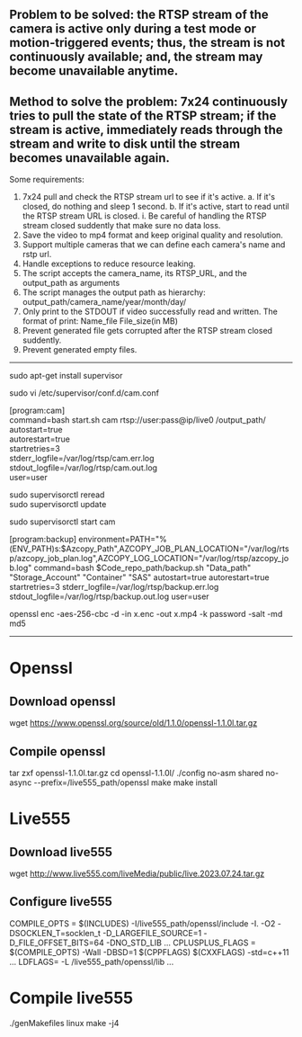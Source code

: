Problem to be solved: the RTSP stream of the camera is active only during a test mode or motion-triggered events; thus, the stream is not continuously available; and, the stream may become unavailable anytime.
---
Method to solve the problem: 7x24 continuously tries to pull the state of the RTSP stream; if the stream is active, immediately reads through the stream and write to disk until the stream becomes unavailable again. 
---
Some requirements:
1. 7x24 pull and check the RTSP stream url to see if it's active. 
	a. If it's closed, do nothing and sleep 1 second.
	b. If it's active, start to read until the RTSP stream URL is closed.
		i. Be careful of handling the RTSP stream closed suddently that make sure no data loss. 
2. Save the video to mp4 format and keep original quality and resolution.
3. Support multiple cameras that we can define each camera's name and rstp url.
4. Handle exceptions to reduce resource leaking.
5. The script accepts the camera_name, its RTSP_URL, and the output_path as arguments
6. The script manages the output path as hierarchy: output_path/camera_name/year/month/day/
7. Only print to the STDOUT if video successfully read and written. The format of print: Name_file	File_size(in MB)
8. Prevent generated file gets corrupted after the RTSP stream closed suddently. 
9. Prevent generated empty files. 



---
sudo apt-get install supervisor  

sudo vi /etc/supervisor/conf.d/cam.conf

[program:cam]  
command=bash start.sh cam rtsp://user:pass@ip/live0 /output_path/
autostart=true  
autorestart=true  
startretries=3  
stderr_logfile=/var/log/rtsp/cam.err.log  
stdout_logfile=/var/log/rtsp/cam.out.log  
user=user 

sudo supervisorctl reread  
sudo supervisorctl update  

sudo supervisorctl start cam  





[program:backup]
environment=PATH="%(ENV_PATH)s:$Azcopy_Path",AZCOPY_JOB_PLAN_LOCATION="/var/log/rtsp/azcopy_job_plan.log",AZCOPY_LOG_LOCATION="/var/log/rtsp/azcopy_job.log"
command=bash $Code_repo_path/backup.sh "Data_path" "Storage_Account" "Container" "SAS"
autostart=true
autorestart=true
startretries=3
stderr_logfile=/var/log/rtsp/backup.err.log
stdout_logfile=/var/log/rtsp/backup.out.log
user=user




openssl enc -aes-256-cbc -d -in x.enc -out x.mp4 -k password -salt -md md5


---
# Openssl
## Download openssl 
wget https://www.openssl.org/source/old/1.1.0/openssl-1.1.0l.tar.gz

## Compile openssl

tar zxf openssl-1.1.0l.tar.gz 
cd openssl-1.1.0l/
./config no-asm shared no-async --prefix=/live555_path/openssl
make
make install

# Live555
## Download live555
wget http://www.live555.com/liveMedia/public/live.2023.07.24.tar.gz

## Configure live555
COMPILE_OPTS =          $(INCLUDES) -I/live555_path/openssl/include -I. -O2 -DSOCKLEN_T=socklen_t -D_LARGEFILE_SOURCE=1 -D_FILE_OFFSET_BITS=64 -DNO_STD_LIB
...
CPLUSPLUS_FLAGS =       $(COMPILE_OPTS) -Wall -DBSD=1 $(CPPFLAGS) $(CXXFLAGS) -std=c++11
...
LDFLAGS=                -L /live555_path/openssl/lib
...

# Compile live555
./genMakefiles linux
make -j4